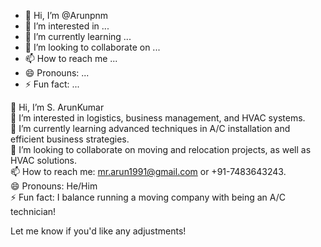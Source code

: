 - 👋 Hi, I’m @Arunpnm
- 👀 I’m interested in ...
- 🌱 I’m currently learning ...
- 💞️ I’m looking to collaborate on ...
- 📫 How to reach me ...
- 😄 Pronouns: ...
- ⚡ Fun fact: ...

<!---
Arunpnm/Arunpnm is a ✨ special ✨ repository because its `README.md` (this file) appears on your GitHub profile.
You can click the Preview link to take a look at your changes.
--->

👋 Hi, I’m S. ArunKumar  
👀 I’m interested in logistics, business management, and HVAC systems.  
🌱 I’m currently learning advanced techniques in A/C installation and efficient business strategies.  
💞️ I’m looking to collaborate on moving and relocation projects, as well as HVAC solutions.  
📫 How to reach me: mr.arun1991@gmail.com or +91-7483643243.  
😄 Pronouns: He/Him  
⚡ Fun fact: I balance running a moving company with being an A/C technician!  

Let me know if you'd like any adjustments!
